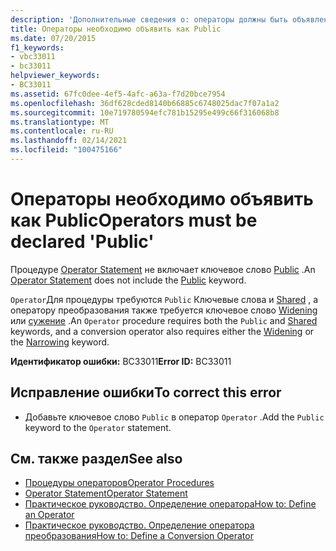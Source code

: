 ```yaml
---
description: 'Дополнительные сведения о: операторы должны быть объявлены как "Public"'
title: Операторы необходимо объявить как Public
ms.date: 07/20/2015
f1_keywords:
- vbc33011
- bc33011
helpviewer_keywords:
- BC33011
ms.assetid: 67fc0dee-4ef5-4afc-a63a-f7d20bce7954
ms.openlocfilehash: 36df628cded8140b66885c6748025dac7f07a1a2
ms.sourcegitcommit: 10e719780594efc781b15295e499c66f316068b8
ms.translationtype: MT
ms.contentlocale: ru-RU
ms.lasthandoff: 02/14/2021
ms.locfileid: "100475166"
---
```

# <a name="operators-must-be-declared-public"></a><span data-ttu-id="72ebf-103">Операторы необходимо объявить как Public</span><span class="sxs-lookup"><span data-stu-id="72ebf-103">Operators must be declared 'Public'</span></span>

<span data-ttu-id="72ebf-104">Процедуре [Operator Statement](../language-reference/statements/operator-statement.md) не включает ключевое слово [Public](../language-reference/modifiers/public.md) .</span><span class="sxs-lookup"><span data-stu-id="72ebf-104">An [Operator Statement](../language-reference/statements/operator-statement.md) does not include the [Public](../language-reference/modifiers/public.md) keyword.</span></span>  
  
 <span data-ttu-id="72ebf-105">`Operator`Для процедуры требуются `Public` Ключевые слова и [Shared](../language-reference/modifiers/shared.md) , а оператору преобразования также требуется ключевое слово [Widening](../language-reference/modifiers/widening.md) или [сужение](../language-reference/modifiers/narrowing.md) .</span><span class="sxs-lookup"><span data-stu-id="72ebf-105">An `Operator` procedure requires both the `Public` and [Shared](../language-reference/modifiers/shared.md) keywords, and a conversion operator also requires either the [Widening](../language-reference/modifiers/widening.md) or the [Narrowing](../language-reference/modifiers/narrowing.md) keyword.</span></span>  
  
 <span data-ttu-id="72ebf-106">**Идентификатор ошибки:** BC33011</span><span class="sxs-lookup"><span data-stu-id="72ebf-106">**Error ID:** BC33011</span></span>  
  
## <a name="to-correct-this-error"></a><span data-ttu-id="72ebf-107">Исправление ошибки</span><span class="sxs-lookup"><span data-stu-id="72ebf-107">To correct this error</span></span>  
  
- <span data-ttu-id="72ebf-108">Добавьте ключевое слово `Public` в оператор `Operator` .</span><span class="sxs-lookup"><span data-stu-id="72ebf-108">Add the `Public` keyword to the `Operator` statement.</span></span>  
  
## <a name="see-also"></a><span data-ttu-id="72ebf-109">См. также раздел</span><span class="sxs-lookup"><span data-stu-id="72ebf-109">See also</span></span>

- [<span data-ttu-id="72ebf-110">Процедуры операторов</span><span class="sxs-lookup"><span data-stu-id="72ebf-110">Operator Procedures</span></span>](../programming-guide/language-features/procedures/operator-procedures.md)
- [<span data-ttu-id="72ebf-111">Operator Statement</span><span class="sxs-lookup"><span data-stu-id="72ebf-111">Operator Statement</span></span>](../language-reference/statements/operator-statement.md)
- [<span data-ttu-id="72ebf-112">Практическое руководство. Определение оператора</span><span class="sxs-lookup"><span data-stu-id="72ebf-112">How to: Define an Operator</span></span>](../programming-guide/language-features/procedures/how-to-define-an-operator.md)
- [<span data-ttu-id="72ebf-113">Практическое руководство. Определение оператора преобразования</span><span class="sxs-lookup"><span data-stu-id="72ebf-113">How to: Define a Conversion Operator</span></span>](../programming-guide/language-features/procedures/how-to-define-a-conversion-operator.md)

